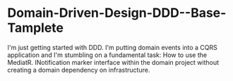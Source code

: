 # Domain-Driven-Design-DDD--Base-Tamplete

I'm just getting started with DDD. 
I'm putting domain events into a CQRS application and I'm stumbling on a fundamental task: How to use the MediatR.
INotification marker interface within the domain project without creating a domain dependency on infrastructure.
